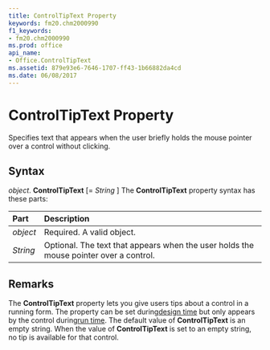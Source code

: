 ```yaml
---
title: ControlTipText Property
keywords: fm20.chm2000990
f1_keywords:
- fm20.chm2000990
ms.prod: office
api_name:
- Office.ControlTipText
ms.assetid: 879e93e6-7646-1707-ff43-1b66882da4cd
ms.date: 06/08/2017
---
```



# ControlTipText Property



Specifies text that appears when the user briefly holds the mouse pointer over a control without clicking.

## Syntax

_object_. **ControlTipText** [= _String_ ]
The  **ControlTipText** property syntax has these parts:


|**Part**|**Description**|
|:-----|:-----|
| _object_|Required. A valid object.|
| _String_|Optional. The text that appears when the user holds the mouse pointer over a control.|

## Remarks

The  **ControlTipText** property lets you give users tips about a control in a running form. The property can be set during[design time](../../Glossary/vbe-glossary.md#design-time) but only appears by the control during[run time](../../Glossary/vbe-glossary.md#run-time).
The default value of  **ControlTipText** is an empty string. When the value of **ControlTipText** is set to an empty string, no tip is available for that control.


